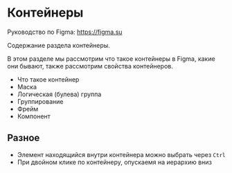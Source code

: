 # Контейнеры
Руководство по Figma: https://figma.su

Содержание раздела контейнеры.

В этом разделе мы рассмотрим что такое контейнеры в Figma, какие они бывают, также рассмотрим свойства контейнеров.

* Что такое контейнер
* Маска
* Логическая (булева) группа
* Группирование
* Фрейм
* Компонент

## Разное
* Элемент находящийся внутри контейнера можно выбрать через `Ctrl`
* При двойном клике по контейнеру, опускаемя на иерархию вниз

